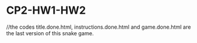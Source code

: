 # CP2-HW1-HW2
//the codes title.done.html, instructions.done.html and game.done.html are the last version of this snake game.
